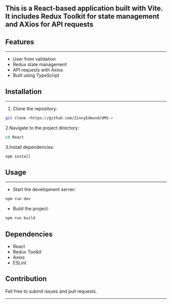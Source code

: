 
This is a React-based application built with Vite. It includes Redux Toolkit for state management and AXios for API requests
---

## Features

---

- User from validation
- Redux state management
- API requests with Axios
- Built using TypeScript

## Installation

---

1. Clone the repository:

```bash
git clone <https://github.com/ZinnyEdmund/UMS->
```

2.Navigate to the project directory:

```bash
cd React
```

3.Install dependencies:

```bash
npm install
```

## Usage

---

- Start the development server:

```bash
npm run dev
```

- Build the project:

```bash
npm run build
```

## Dependencies

- React
- Redux Toolkit
- Axios
- ESLint

## Contribution

Fell free to submit issues and pull requests.

---
